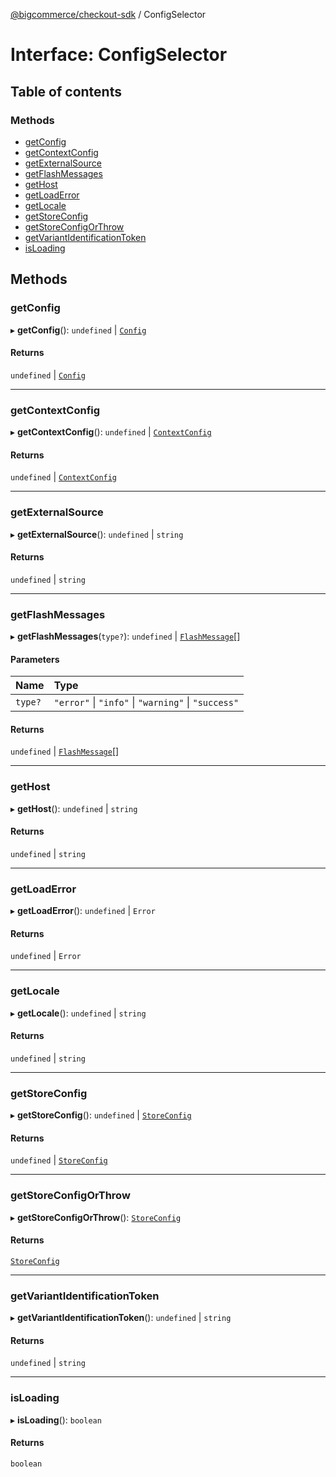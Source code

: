 [@bigcommerce/checkout-sdk](../README.md) / ConfigSelector

# Interface: ConfigSelector

## Table of contents

### Methods

- [getConfig](ConfigSelector.md#getconfig)
- [getContextConfig](ConfigSelector.md#getcontextconfig)
- [getExternalSource](ConfigSelector.md#getexternalsource)
- [getFlashMessages](ConfigSelector.md#getflashmessages)
- [getHost](ConfigSelector.md#gethost)
- [getLoadError](ConfigSelector.md#getloaderror)
- [getLocale](ConfigSelector.md#getlocale)
- [getStoreConfig](ConfigSelector.md#getstoreconfig)
- [getStoreConfigOrThrow](ConfigSelector.md#getstoreconfigorthrow)
- [getVariantIdentificationToken](ConfigSelector.md#getvariantidentificationtoken)
- [isLoading](ConfigSelector.md#isloading)

## Methods

### getConfig

▸ **getConfig**(): `undefined` \| [`Config`](Config.md)

#### Returns

`undefined` \| [`Config`](Config.md)

___

### getContextConfig

▸ **getContextConfig**(): `undefined` \| [`ContextConfig`](ContextConfig.md)

#### Returns

`undefined` \| [`ContextConfig`](ContextConfig.md)

___

### getExternalSource

▸ **getExternalSource**(): `undefined` \| `string`

#### Returns

`undefined` \| `string`

___

### getFlashMessages

▸ **getFlashMessages**(`type?`): `undefined` \| [`FlashMessage`](FlashMessage.md)[]

#### Parameters

| Name | Type |
| :------ | :------ |
| `type?` | ``"error"`` \| ``"info"`` \| ``"warning"`` \| ``"success"`` |

#### Returns

`undefined` \| [`FlashMessage`](FlashMessage.md)[]

___

### getHost

▸ **getHost**(): `undefined` \| `string`

#### Returns

`undefined` \| `string`

___

### getLoadError

▸ **getLoadError**(): `undefined` \| `Error`

#### Returns

`undefined` \| `Error`

___

### getLocale

▸ **getLocale**(): `undefined` \| `string`

#### Returns

`undefined` \| `string`

___

### getStoreConfig

▸ **getStoreConfig**(): `undefined` \| [`StoreConfig`](StoreConfig.md)

#### Returns

`undefined` \| [`StoreConfig`](StoreConfig.md)

___

### getStoreConfigOrThrow

▸ **getStoreConfigOrThrow**(): [`StoreConfig`](StoreConfig.md)

#### Returns

[`StoreConfig`](StoreConfig.md)

___

### getVariantIdentificationToken

▸ **getVariantIdentificationToken**(): `undefined` \| `string`

#### Returns

`undefined` \| `string`

___

### isLoading

▸ **isLoading**(): `boolean`

#### Returns

`boolean`
